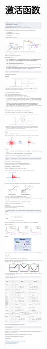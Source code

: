 # 激活函数

![blog.csdn.net_u013146742_article_details_51986575](assets/blog.csdn.net_u013146742_article_details_51986575.png)

